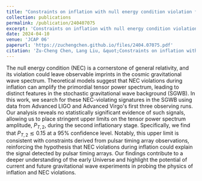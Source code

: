 ```yaml
---
title: "Constraints on inflation with null energy condition violation from advanced LIGO and advanced Virgo's first three observing runs"
collection: publications
permalink: /publication/240407075
excerpt: 'Constraints on inflation with null energy condition violation from advanced LIGO and advanced Virgo's first three observing runs'
date: 2024-04-10
venue: 'JCAP 06'
paperurl: 'https://zuchengchen.github.io/files/2404.07075.pdf'
citation: 'Zu-Cheng Chen, Lang Liu, &quot;Constraints on inflation with null energy condition violation from advanced LIGO and advanced Virgo's first three observing runs&quot; JCAP 06 (2024) 028, 2404.07075.'
---
```

The null energy condition (NEC) is a cornerstone of general relativity, and its violation could leave observable imprints in the cosmic gravitational wave spectrum. Theoretical models suggest that NEC violations during inflation can amplify the primordial tensor power spectrum, leading to distinct features in the stochastic gravitational wave background (SGWB). In this work, we search for these NEC-violating signatures in the SGWB using data from Advanced LIGO and Advanced Virgo's first three observing runs. Our analysis reveals no statistically significant evidence of such signals, allowing us to place stringent upper limits on the tensor power spectrum amplitude, $P_{T,2}$, during the second inflationary stage. Specifically, we find that $P_{T,2} \lesssim 0.15$ at a $95\%$ confidence level. Notably, this upper limit is consistent with constraints derived from pulsar timing array observations, reinforcing the hypothesis that NEC violations during inflation could explain the signal detected by pulsar timing arrays. Our findings contribute to a deeper understanding of the early Universe and highlight the potential of current and future gravitational wave experiments in probing the physics of inflation and NEC violations.        